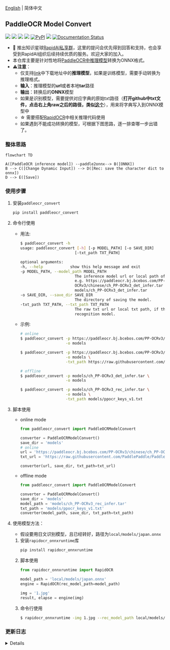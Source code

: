[English](https://github.com/RapidAI/PaddleOCRModelConverter) | 简体中文

## PaddleOCR Model Convert
<p>
    <a href="https://huggingface.co/spaces/SWHL/PaddleOCRModelConverter" target="_blank"><img src="https://img.shields.io/badge/%F0%9F%A4%97-Online Convert-blue"></a>
    <a href="https://www.modelscope.cn/studios/liekkas/PaddleOCRModelConverter/summary" target="_blank"><img src="https://img.shields.io/badge/ModelScope-Online Convert-blue"></a>
    <a href=""><img src="https://img.shields.io/badge/Python->=3.6,<3.12-aff.svg"></a>
    <a href=""><img src="https://img.shields.io/badge/OS-Linux%2C%20Win%2C%20Mac-pink.svg"></a>
    <a href="https://pypi.org/project/paddleocr_convert/"><img alt="PyPI" src="https://img.shields.io/pypi/v/paddleocr_convert"></a>
    <a href="https://pepy.tech/project/paddleocr_convert"><img src="https://static.pepy.tech/personalized-badge/paddleocr_convert?period=total&units=abbreviation&left_color=grey&right_color=blue&left_text=Downloads"></a>
    <a href='https://paddleocrmodelconverter.readthedocs.io/en/latest/?badge=latest'>
        <img src='https://readthedocs.org/projects/paddleocrmodelconverter/badge/?version=latest' alt='Documentation Status' />
    </a>
</p>

- 🎉 推出知识星球[RapidAI私享群](https://t.zsxq.com/0duLBZczw)，这里的提问会优先得到回答和支持，也会享受到RapidAI组织后续持续优质的服务。欢迎大家的加入。
- 本仓库主要是针对性地将[PaddleOCR中推理模型](https://github.com/PaddlePaddle/PaddleOCR/blob/release/2.6/doc/doc_ch/models_list.md)转换为ONNX格式。
- **⚠️注意**：
  - 仅支持[link](https://github.com/PaddlePaddle/PaddleOCR/blob/release/2.6/doc/doc_ch/models_list.md)中下载地址中的**推理模型**，如果是训练模型，需要手动转换为推理格式。
  - **输入**：推理模型的**url**或者本地**tar**路径
  - **输出**：转换后的**ONNX**模型
  - 如果是识别模型，需要提供对应字典的原始txt路径（**打开github中txt文件，点击右上角raw之后的路径，类似[这个](https://raw.githubusercontent.com/PaddlePaddle/PaddleOCR/release/2.6/ppocr/utils/ppocr_keys_v1.txt)**），用来将字典写入到ONNX模型中
  - ☆ 需要搭配[RapidOCR](https://github.com/RapidAI/RapidOCR)中相关推理代码使用
  - 如果遇到不能成功转换的模型，可根据下图思路，逐一排查哪一步出错了。


### 整体思路
```mermaid
flowchart TD

A([PaddleOCR inference model]) --paddle2onnx--> B([ONNX])
B --> C([Change Dynamic Input]) --> D([Rec: save the character dict to onnx])
D --> E([Save])
```

### 使用步骤
1. 安装`paddleocr_convert`
   ```bash
   pip install paddleocr_convert
   ```
2. 命令行使用
   - 用法:
        ```bash
        $ paddleocr_convert -h
        usage: paddleocr_convert [-h] [-p MODEL_PATH] [-o SAVE_DIR]
                                [-txt_path TXT_PATH]

        optional arguments:
        -h, --help            show this help message and exit
        -p MODEL_PATH, --model_path MODEL_PATH
                                The inference model url or local path of paddleocr.
                                e.g. https://paddleocr.bj.bcebos.com/PP-
                                OCRv3/chinese/ch_PP-OCRv3_det_infer.tar or
                                models/ch_PP-OCRv3_det_infer.tar
        -o SAVE_DIR, --save_dir SAVE_DIR
                                The directory of saving the model.
        -txt_path TXT_PATH, --txt_path TXT_PATH
                                The raw txt url or local txt path, if the model is
                                recognition model.
        ```
   - 示例:
        ```bash
        # online
        $ paddleocr_convert -p https://paddleocr.bj.bcebos.com/PP-OCRv3/chinese/ch_PP-OCRv3_det_infer.tar \
                            -o models

        $ paddleocr_convert -p https://paddleocr.bj.bcebos.com/PP-OCRv3/chinese/ch_PP-OCRv3_rec_infer.tar \
                            -o models \
                            -txt_path https://raw.githubusercontent.com/PaddlePaddle/PaddleOCR/release/2.6/ppocr/utils/ppocr_keys_v1.txt

        # offline
        $ paddleocr_convert -p models/ch_PP-OCRv3_det_infer.tar \
                            -o models

        $ paddleocr_convert -p models/ch_PP-OCRv3_rec_infer.tar \
                            -o models \
                            -txt_path models/ppocr_keys_v1.txt
        ```
3. 脚本使用
    - online mode
        ```python
        from paddleocr_convert import PaddleOCRModelConvert

        converter = PaddleOCRModelConvert()
        save_dir = 'models'
        # online
        url = 'https://paddleocr.bj.bcebos.com/PP-OCRv3/chinese/ch_PP-OCRv3_rec_infer.tar'
        txt_url = 'https://raw.githubusercontent.com/PaddlePaddle/PaddleOCR/release/2.6/ppocr/utils/ppocr_keys_v1.txt'

        converter(url, save_dir, txt_path=txt_url)
        ```
    - offline mode
        ```python
        from paddleocr_convert import PaddleOCRModelConvert

        converter = PaddleOCRModelConvert()
        save_dir = 'models'
        model_path = 'models/ch_PP-OCRv3_rec_infer.tar'
        txt_path = 'models/ppocr_keys_v1.txt'
        converter(model_path, save_dir, txt_path=txt_path)
        ```

4. 使用模型方法：
     - 假设要用日文识别模型，且已经转好，路径为`local/models/japan.onnx`
    1. 安装`rapidocr_onnxruntime`库
        ```bash
        pip install rapidocr_onnxruntime
        ```
    2. 脚本使用
        ```python
        from rapidocr_onnxruntime import RapidOCR

        model_path = 'local/models/japan.onnx'
        engine = RapidOCR(rec_model_path=model_path)

        img = '1.jpg'
        result, elapse = engine(img)
        ```
    3. 命令行使用
        ```bash
        $ rapidocr_onnxruntime -img 1.jpg --rec_model_path local/models/japan.onnx
        ```


### 更新日志

<details>

- 2023-07-27 v0.0.16 update:
  - 增加魔搭在线转换版本
  - 更改python版本从python 3.6 ~ 3.11
- 2023-04-13 update:
  - 添加在线转换程序[link](https://huggingface.co/spaces/SWHL/PaddleOCRModelConverter)
- 2023-03-05 v0.0.4~7 update:
  - 支持对本地的模型和字典转写
  - 优化内部逻辑和错误反馈
- 2023-02-28 v0.0.3 update:
  - 添加对不是动态输入的模型自动更改为动态输入的设置
- 2023-02-27 v0.0.2 update:
  - 将转换模型代码封装成包，便于自助转模型
- 2022-08-15 v0.0.1 update:
  - 将识别模型的字典写入到onnx模型中的meta中，便于后续分发。

</details>
